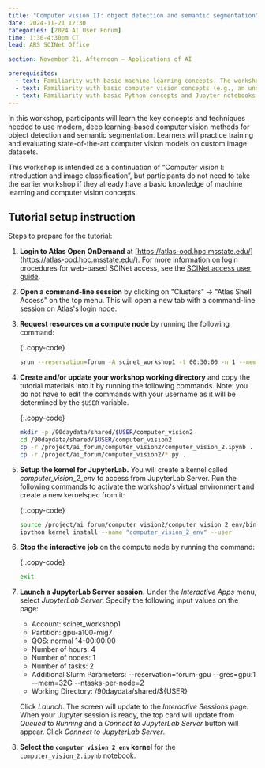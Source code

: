 ```yaml
---
title: "Computer vision II: object detection and semantic segmentation"
date: 2024-11-21 12:30
categories: [2024 AI User Forum] 
time: 1:30-4:30pm CT
lead: ARS SCINet Office

section: November 21, Afternoon — Applications of AI

prerequisites:
  - text: Familiarity with basic machine learning concepts. The workshop on November 20 will provide this background, if needed.
  - text: Familiarity with basic computer vision concepts (e.g., an understanding of how image data are structured in computer memory). The morning computer vision workshop will provide this background.
  - text: Familiarity with basic Python concepts and Jupyter notebooks. We will offer virtual training for these skills before the Forum begins.
---
```


In this workshop, participants will learn the key concepts and techniques needed to use modern, deep learning-based computer vision methods for object detection and semantic segmentation. Learners will practice training and evaluating state-of-the-art computer vision models on custom image datasets. 

This workshop is intended as a continuation of “Computer vision I: introduction and image classification”, but participants do not need to take the earlier workshop if they already have a basic knowledge of machine learning and computer vision concepts.<!--excerpt--> 


## Tutorial setup instruction

Steps to prepare for the tutorial:

1. **Login to Atlas Open OnDemand** at [https://atlas-ood.hpc.msstate.edu/](https://atlas-ood.hpc.msstate.edu/). For more information on login procedures for web-based SCINet access, see the [SCINet access user guide]({{site.baseurl}}/guides/access/web-based-login).

1. **Open a command-line session** by clicking on "Clusters" -> "Atlas Shell Access" on the top menu. This will open a new tab with a command-line session on Atlas's login node.

1. **Request resources on a compute node** by running the following command: 

    {:.copy-code}
    ```bash
    srun --reservation=forum -A scinet_workshop1 -t 00:30:00 -n 1 --mem 8G --pty bash 
    ```

1. **Create and/or update your workshop working directory** and copy the tutorial materials into it by running the following commands. Note: you do not have to edit the commands with your username as it will be determined by the `$USER` variable. 

    {:.copy-code}
    ```bash
    mkdir -p /90daydata/shared/$USER/computer_vision2
    cd /90daydata/shared/$USER/computer_vision2
    cp -r /project/ai_forum/computer_vision2/computer_vision_2.ipynb .
    cp -r /project/ai_forum/computer_vision2/*.py .
    ```

1. **Setup the kernel for JupyterLab.** You will create a kernel called *computer_vision_2_env* to access from JupyterLab Server. Run the following commands to activate the workshop's virtual environment and create a new kernelspec from it:

    {:.copy-code}
    ```bash
    source /project/ai_forum/computer_vision2/computer_vision_2_env/bin/activate
    ipython kernel install --name "computer_vision_2_env" --user
    ```

1. **Stop the interactive job** on the compute node by running the command:

    {:.copy-code}
    ```bash
    exit
    ```

1. **Launch a JupyterLab Server session.** Under the *Interactive Apps* menu, select *JupyterLab Server*. Specify the following input values on the page:

    * Account: scinet_workshop1
    * Partition: gpu-a100-mig7
    * QOS: normal 14-00:00:00
    * Number of hours: 4
    * Number of nodes: 1
    * Number of tasks: 2
    * Additional Slurm Parameters: \-\-reservation=forum-gpu --gres=gpu:1 --mem=32G --ntasks-per-node=2
    * Working Directory: /90daydata/shared/${USER}
  
    Click *Launch*. The screen will update to the *Interactive Sessions* page. When your Jupyter session is ready, the top card will update from *Queued* to *Running* and a *Connect to JupyterLab Server* button will appear. Click *Connect to JupyterLab Server*.

1. **Select the `computer_vision_2_env` kernel** for the `computer_vision_2.ipynb` notebook.


